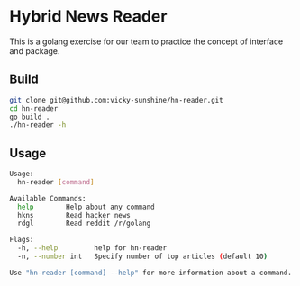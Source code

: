 # Hybrid News Reader

This is a golang exercise for our team to practice the concept of interface and package.

## Build

```sh
git clone git@github.com:vicky-sunshine/hn-reader.git
cd hn-reader
go build .
./hn-reader -h
```

## Usage

```sh
Usage:
  hn-reader [command]

Available Commands:
  help        Help about any command
  hkns        Read hacker news
  rdgl        Read reddit /r/golang

Flags:
  -h, --help         help for hn-reader
  -n, --number int   Specify number of top articles (default 10)

Use "hn-reader [command] --help" for more information about a command.
```
